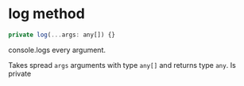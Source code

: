 # log method

```js
private log(...args: any[]) {}
```

console.logs every argument.

Takes spread `args` arguments with type `any[]` and returns type `any`. Is private

